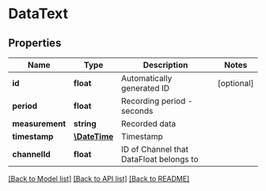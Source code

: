 # DataText

## Properties
Name | Type | Description | Notes
------------ | ------------- | ------------- | -------------
**id** | **float** | Automatically generated ID | [optional] 
**period** | **float** | Recording period - seconds | 
**measurement** | **string** | Recorded data | 
**timestamp** | [**\DateTime**](\DateTime.md) | Timestamp | 
**channelId** | **float** | ID of Channel that DataFloat belongs to | 

[[Back to Model list]](../README.md#documentation-for-models) [[Back to API list]](../README.md#documentation-for-api-endpoints) [[Back to README]](../README.md)


